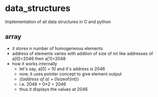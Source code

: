 # data_structures
Implementation of all data structures in C and python

## array

* it stores n number of homogeneous elements
* address of elements varies with addtion of size of int like addresses of a[0]=2046 then a[1]=2048
* how it works internally
    * let's say, a[0] = 10 and it's address is 2046
    * now, it uses pointer concept to give element output
    * *((address of a) + 0*sizeof(int))
    * i.e. 2046 + 0*2 = 2046
    * thus it displays the values at 2046 
